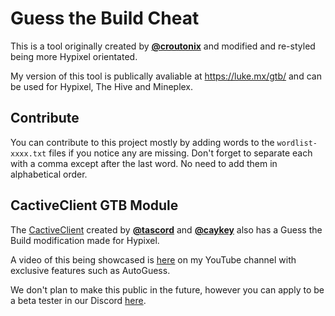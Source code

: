 # Guess the Build Cheat
This is a tool originally created by [**@croutonix**](https://github.com/Croutonix) and modified and re-styled being more Hypixel orientated.

My version of this tool is publically avaliable at https://luke.mx/gtb/ and can be used for Hypixel, The Hive and Mineplex.

## Contribute
You can contribute to this project mostly by adding words to the `wordlist-xxxx.txt` files if you notice any are missing. Don't forget to separate each with a comma except after the last word. No need to add them in alphabetical order.

## CactiveClient GTB Module

The [CactiveClient](https://discord.gg/NeqVuSy) created by [**@tascord**](https://github.com/tascord) and [**@caykey**](https://github.com/caykey) also has a Guess the Build modification made for Hypixel.

A video of this being showcased is [here](https://www.youtube.com/watch?v=QubbigvPGAw) on my YouTube channel with exclusive features such as AutoGuess.

We don't plan to make this public in the future, however you can apply to be a beta tester in our Discord [here](https://discord.gg/NeqVuSy).
